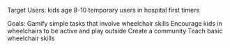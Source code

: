 Target Users:
kids age 8-10
temporary users in hospital
first timers

Goals:
Gamify simple tasks that involve wheelchair skills
Encourage kids in wheelchairs to be active and play outside
Create a community
Teach basic wheelchair skills

